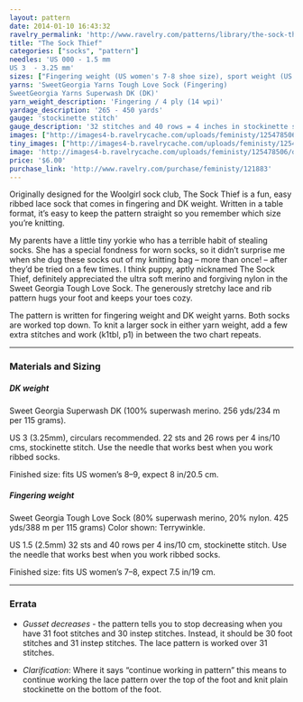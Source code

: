 ```yaml
---
layout: pattern
date: 2014-01-10 16:43:32
ravelry_permalink: 'http://www.ravelry.com/patterns/library/the-sock-thief'
title: "The Sock Thief"
categories: ["socks", "pattern"]
needles: 'US 000 - 1.5 mm
US 3  - 3.25 mm'
sizes: ["Fingering weight (US women's 7-8 shoe size), sport weight (US women's 8-9 shoe size)"]
yarns: 'SweetGeorgia Yarns Tough Love Sock (Fingering)
SweetGeorgia Yarns Superwash DK (DK)'
yarn_weight_description: 'Fingering / 4 ply (14 wpi)'
yardage_description: '265 - 450 yards'
gauge: 'stockinette stitch'
gauge_description: '32 stitches and 40 rows = 4 inches in stockinette stitch'
images: ["http://images4-b.ravelrycache.com/uploads/feministy/125478506/d7c6785_medium.jpg", "http://images4-b.ravelrycache.com/uploads/feministy/125478578/d7c6779_medium.jpg"]
tiny_images: ["http://images4-b.ravelrycache.com/uploads/feministy/125478506/d7c6785_square.jpg", "http://images4-b.ravelrycache.com/uploads/feministy/125478578/d7c6779_square.jpg"]
image: 'http://images4-b.ravelrycache.com/uploads/feministy/125478506/d7c6785_square.jpg'
price: '$6.00'
purchase_link: 'http://www.ravelry.com/purchase/feministy/121883'
---
```

<p>Originally designed for the Woolgirl sock club, The Sock Thief is a fun, easy ribbed lace sock that comes in fingering and DK weight. Written in a table format, it’s easy to keep the pattern straight so you remember which size you’re knitting.</p>

<p>My parents have a little tiny yorkie who has a terrible habit of stealing socks. She has a special fondness for worn socks, so it didn’t surprise me when she dug these socks out of my knitting bag – more than once! – after they’d be tried on a few times. I think puppy, aptly nicknamed The Sock Thief, definitely appreciated the ultra soft merino and forgiving nylon in the Sweet Georgia Tough Love Sock. The generously stretchy lace and rib pattern hugs your foot and keeps your toes cozy.</p>

<p>The pattern is written for fingering weight and DK weight yarns. Both socks are worked top down. To knit a larger sock in either yarn weight, add a few extra stitches and work (k1tbl, p1) in between the two chart repeats.</p>
<hr />
<h3 id='materials_and_sizing'>Materials and Sizing</h3>

<h5 id='dk_weight'>DK weight</h5>

<p>Sweet Georgia Superwash DK (100% superwash merino. 256 yds/234 m per 115 grams).</p>

<p>US 3 (3.25mm), circulars recommended. 22 sts and 26 rows per 4 ins/10 cms, stockinette stitch. Use the needle that works best when you work ribbed socks.</p>

<p>Finished size: fits US women’s 8–9, expect 8 in/20.5 cm.</p>

<h5 id='fingering_weight'>Fingering weight</h5>

<p>Sweet Georgia Tough Love Sock (80% superwash merino, 20% nylon. 425 yds/388 m per 115 grams) Color shown: Terrywinkle.</p>

<p>US 1.5 (2.5mm) 32 sts and 40 rows per 4 ins/10 cm, stockinette stitch. Use the needle that works best when you work ribbed socks.</p>

<p>Finished size: fits US women’s 7–8, expect 7.5 in/19 cm.</p>
<hr />
<h3 id='errata'>Errata</h3>

<ul>
<li>
<p><em>Gusset decreases</em> - the pattern tells you to stop decreasing when you have 31 foot stitches and 30 instep stitches. Instead, it should be 30 foot stitches and 31 instep stitches. The lace pattern is worked over 31 stitches.</p>
</li>

<li>
<p><em>Clarification</em>: Where it says &#8220;continue working in pattern&#8221; this means to continue working the lace pattern over the top of the foot and knit plain stockinette on the bottom of the foot.</p>
</li>
</ul>